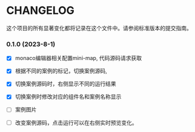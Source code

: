 # CHANGELOG
这个项目的所有显著变化都将记录在这个文件中。请参阅标准版本的提交指南。




### 0.1.0 (2023-8-1)

- [x] monaco编辑器相关配置mini-map, 代码源码请求获取
- [x] 根据不同的案例的标记，切换案例源码,
- [x] 切换案例源码时，右侧显示不同的运行结果
- [x] 切换案例时修改对应的组件名和案例名称显示
- [ ] 案例图片
- [ ] 改变案例源码，点击运行可以在右侧实时预览变化。




















